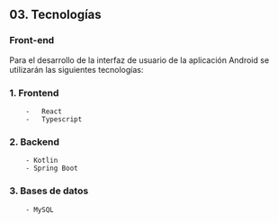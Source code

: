 ## 03. Tecnologías

### Front-end

Para el desarrollo de la interfaz de usuario de la aplicación Android se utilizarán las siguientes tecnologías:

### 1. Frontend
        -   React
        -   Typescript

### 2. Backend
        - Kotlin
        - Spring Boot

### 3. Bases de datos
        - MySQL 

